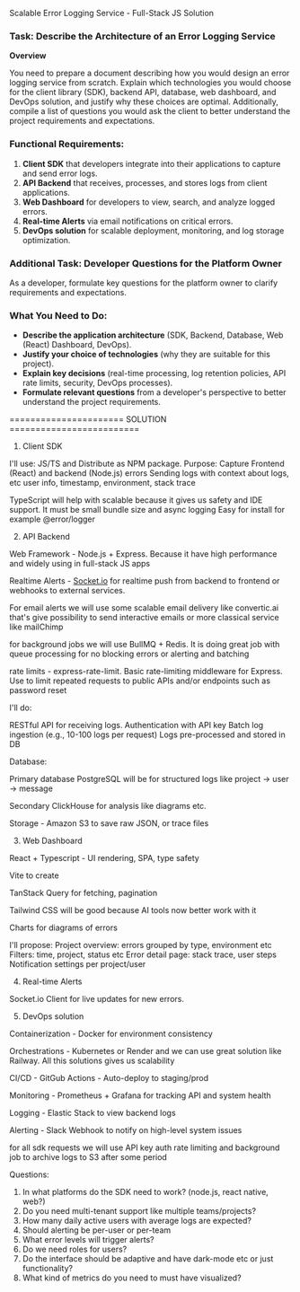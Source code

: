 Scalable Error Logging Service - Full-Stack JS Solution

### **Task: Describe the Architecture of an Error Logging Service**

**Overview**

You need to prepare a document describing how you would design an error logging service from scratch. Explain which technologies you would choose for the client library (SDK), backend API, database, web dashboard, and DevOps solution, and justify why these choices are optimal. Additionally, compile a list of questions you would ask the client to better understand the project requirements and expectations.

### **Functional Requirements:**

1. **Client SDK** that developers integrate into their applications to capture and send error logs.
2. **API Backend** that receives, processes, and stores logs from client applications.
3. **Web Dashboard** for developers to view, search, and analyze logged errors.
4. **Real-time Alerts** via email notifications on critical errors.
5. **DevOps solution** for scalable deployment, monitoring, and log storage optimization.

### **Additional Task: Developer Questions for the Platform Owner**

As a developer, formulate key questions for the platform owner to clarify requirements and expectations.

### **What You Need to Do:**

- **Describe the application architecture** (SDK, Backend, Database, Web (React) Dashboard, DevOps).
- **Justify your choice of technologies** (why they are suitable for this project).
- **Explain key decisions** (real-time processing, log retention policies, API rate limits, security, DevOps processes).
- **Formulate relevant questions** from a developer's perspective to better understand the project requirements.

====================== SOLUTION =========================

1. Client SDK

I'll use:
JS/TS and Distribute as NPM package.
Purpose:
Capture Frontend (React) and backend (Node.js) errors
Sending logs with context about logs, etc user info, timestamp, environment, stack trace

TypeScript will help with scalable because it gives us safety and IDE support.
It must be small bundle size and async logging
Easy for install for example @error/logger

2. API Backend

Web Framework - Node.js + Express. Because it have high performance and widely using in full-stack JS apps

Realtime Alerts - [Socket.io](https://socket.io/) for realtime push from backend to frontend or webhooks to external services.

For email alerts we will use some scalable email delivery like convertic.ai that's give possibility to send interactive emails or more classical service like mailChimp

for background jobs we will use BullMQ + Redis. It is doing great job with queue processing for no blocking errors or alerting and batching

rate limits - express-rate-limit. Basic rate-limiting middleware for Express. Use to limit repeated requests to public APIs and/or endpoints such as password reset

I'll do:

RESTful API for receiving logs.
Authentication with API key
Batch log ingestion (e.g., 10-100 logs per request)
Logs pre-processed and stored in DB

Database:

Primary database PostgreSQL will be for structured logs like project -> user -> message

Secondary ClickHouse for analysis like diagrams etc.

Storage - Amazon S3 to save raw JSON, or trace files

3. Web Dashboard

React + Typescript - UI rendering, SPA, type safety

Vite to create

TanStack Query for fetching, pagination

Tailwind CSS will be good because AI tools now better work with it

Charts for diagrams of errors

I'll propose:
Project overview: errors grouped by type, environment etc
Filters: time, project, status etc
Error detail page: stack trace, user steps
Notification settings per project/user

4. Real-time Alerts

Socket.io Client for live updates for new errors.

5. DevOps solution

Containerization - Docker for environment consistency

Orchestrations - Kubernetes or Render and we can use great solution like
Railway. All this solutions gives us scalability

CI/CD - GitGub Actions - Auto-deploy to staging/prod

Monitoring - Prometheus + Grafana for tracking API and system health

Logging - Elastic Stack to view backend logs

Alerting - Slack Webhook to notify on high-level system issues

for all sdk requests we will use API key auth
rate limiting
and background job to archive logs to S3 after some period

Questions:

1. In what platforms do the SDK need to work? (node.js, react native, web?)
2. Do you need multi-tenant support like multiple teams/projects?
3. How many daily active users with average logs are expected?
4. Should alerting be per-user or per-team
5. What error levels will trigger alerts?
6. Do we need roles for users?
7. Do the interface should be adaptive and have dark-mode etc or just functionality?
8. What kind of metrics do you need to must have visualized?
